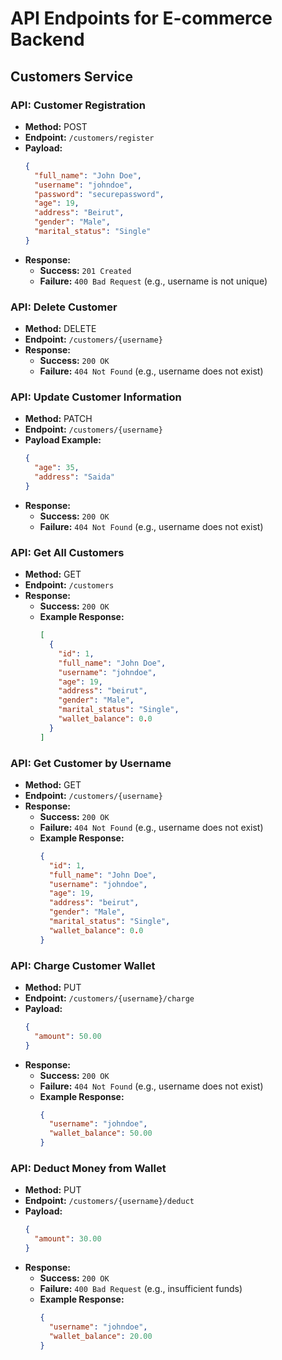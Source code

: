 
# API Endpoints for E-commerce Backend

## Customers Service

### API: Customer Registration
- **Method:** POST
- **Endpoint:** `/customers/register`
- **Payload:**
  ```json
  {
    "full_name": "John Doe",
    "username": "johndoe",
    "password": "securepassword",
    "age": 19,
    "address": "Beirut",
    "gender": "Male",
    "marital_status": "Single"
  }
  ```
- **Response:**
  - **Success:** `201 Created`
  - **Failure:** `400 Bad Request` (e.g., username is not unique)

### API: Delete Customer
- **Method:** DELETE
- **Endpoint:** `/customers/{username}`
- **Response:**
  - **Success:** `200 OK`
  - **Failure:** `404 Not Found` (e.g., username does not exist)

### API: Update Customer Information
- **Method:** PATCH
- **Endpoint:** `/customers/{username}`
- **Payload Example:**
  ```json
  {
    "age": 35,
    "address": "Saida"
  }
  ```
- **Response:**
  - **Success:** `200 OK`
  - **Failure:** `404 Not Found` (e.g., username does not exist)

### API: Get All Customers
- **Method:** GET
- **Endpoint:** `/customers`
- **Response:**
  - **Success:** `200 OK`
  - **Example Response:**
    ```json
    [
      {
        "id": 1,
        "full_name": "John Doe",
        "username": "johndoe",
        "age": 19,
        "address": "beirut",
        "gender": "Male",
        "marital_status": "Single",
        "wallet_balance": 0.0
      }
    ]
    ```

### API: Get Customer by Username
- **Method:** GET
- **Endpoint:** `/customers/{username}`
- **Response:**
  - **Success:** `200 OK`
  - **Failure:** `404 Not Found` (e.g., username does not exist)
  - **Example Response:**
    ```json
    {
      "id": 1,
      "full_name": "John Doe",
      "username": "johndoe",
      "age": 19,
      "address": "beirut",
      "gender": "Male",
      "marital_status": "Single",
      "wallet_balance": 0.0
    }
    ```

### API: Charge Customer Wallet
- **Method:** PUT
- **Endpoint:** `/customers/{username}/charge`
- **Payload:**
  ```json
  {
    "amount": 50.00
  }
  ```
- **Response:**
  - **Success:** `200 OK`
  - **Failure:** `404 Not Found` (e.g., username does not exist)
  - **Example Response:**
    ```json
    {
      "username": "johndoe",
      "wallet_balance": 50.00
    }
    ```

### API: Deduct Money from Wallet
- **Method:** PUT
- **Endpoint:** `/customers/{username}/deduct`
- **Payload:**
  ```json
  {
    "amount": 30.00
  }
  ```
- **Response:**
  - **Success:** `200 OK`
  - **Failure:** `400 Bad Request` (e.g., insufficient funds)
  - **Example Response:**
    ```json
    {
      "username": "johndoe",
      "wallet_balance": 20.00
    }
    ```